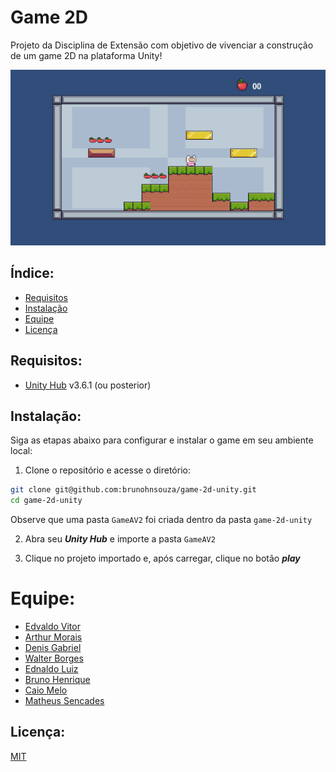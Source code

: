 # Game 2D

Projeto da Disciplina de Extensão com objetivo de vivenciar a construção de um game 2D na plataforma Unity!

![Game2d](.github/game2d.png)

## Índice:

- [Requisitos](#requisitos)
- [Instalação](#instalação)
- [Equipe](#equipe)
- [Licença](#licença)

## Requisitos:

- [Unity Hub](https://unity.com/download) v3.6.1 (ou posterior)

## Instalação:

Siga as etapas abaixo para configurar e instalar o game em seu ambiente local:

1. Clone o repositório e acesse o diretório:

```bash
git clone git@github.com:brunohnsouza/game-2d-unity.git
cd game-2d-unity
```

Observe que uma pasta `GameAV2` foi criada dentro da pasta `game-2d-unity` 

2. Abra seu _**Unity Hub**_ e importe a pasta `GameAV2` 

3. Clique no projeto importado e, após carregar, clique no botão _**play**_

# Equipe:

- [Edvaldo Vitor](https://github.com/edvaldovitor250)
- [Arthur Morais](https://github.com/arthur-morais/)
- [Denis Gabriel](https://github.com/DenisGabriel017)
- [Walter Borges](https://github.com/wabpe)
- [Ednaldo Luiz](https://github.com/EdnaldoLuiz)
- [Bruno Henrique](https://github.com/brunohnsouza)
- [Caio Melo](https://github.com/CaioMelo10)
- [Matheus Sencades](https://github.com/SecondzzMSF)
  
## Licença:

[MIT](https://choosealicense.com/licenses/mit/)
